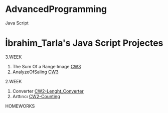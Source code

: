 # AdvancedProgramming
Java Script
# İbrahim_Tarla's Java Script Projectes 
  
 3.WEEK
   1.  The Sum Of a Range Image [CW3](https://ibrahimtarla.github.io/Advanced_Programming_With_Java_Script/CW3/CW3.PNG) 
   1. AnalyzeOfSaling [CW3](https://ibrahimtarla.github.io/Advanced_Programming_With_Java_Script/CW3/CW3.html)
   
 2.WEEK
   1. Converter [CW2-Lenght_Converter](https://ibrahimtarla.github.io/Advanced_Programming_With_Java_Script/CW2/Lenght_Converter.html)
   1. Arttırıcı [CW2-Counting](https://ibrahimtarla.github.io/Advanced_Programming_With_Java_Script/CW2/Counting_HW2.html)
   
 
 HOMEWORKS
 
    
